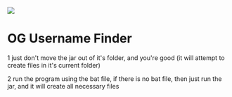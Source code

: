 <img src="https://img.shields.io/github/downloads/Mathrandom7910/Minecraft-OG-Username-Finder/total.svg"></img>
# OG Username Finder
 

1 just don't move the jar out of it's folder, and you're good (it will attempt to create files in it's current folder)

2 run the program using the bat file, if there is no bat file, then just run the jar, and it will create all necessary files
